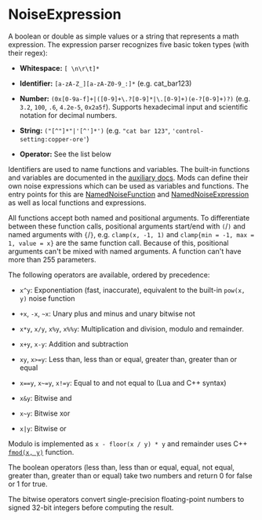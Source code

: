 # NoiseExpression

A boolean or double as simple values or a string that represents a math expression. The expression parser recognizes five basic token types (with their regex):

- **Whitespace:** `[ \n\r\t]*`

- **Identifier:** `[a-zA-Z_][a-zA-Z0-9_:]*` (e.g. cat_bar123)

- **Number:** `(0x[0-9a-f]+|([0-9]+\.?[0-9]*|\.[0-9]+)(e-?[0-9]+)?)` (e.g. `3.2`, `100`, `.6`, `4.2e-5`, `0x2a5f`). Supports hexadecimal input and scientific notation for decimal numbers.

- **String:** `("[^"]*"|'[^']*')` (e.g. `"cat bar 123"`, `'control-setting:copper-ore'`)

- **Operator:** See the list below

Identifiers are used to name functions and variables. The built-in functions and variables are documented in the [auxiliary docs](runtime:noise-expressions). Mods can define their own noise expressions which can be used as variables and functions. The entry points for this are [NamedNoiseFunction](prototype:NamedNoiseFunction) and [NamedNoiseExpression](prototype:NamedNoiseExpression) as well as local functions and expressions.

All functions accept both named and positional arguments. To differentiate between these function calls, positional arguments start/end with `(`/`)` and named arguments with `{`/`}`, e.g. `clamp(x, -1, 1)` and `clamp{min = -1, max = 1, value = x}` are the same function call. Because of this, positional arguments can't be mixed with named arguments. A function can't have more than 255 parameters.

The following operators are available, ordered by precedence:

- `x^y`: Exponentiation (fast, inaccurate), equivalent to the built-in `pow(x, y)` noise function

- `+x`, `-x`, `~x`: Unary plus and minus and unary bitwise not

- `x*y`, `x/y`, `x%y`, `x%%y`: Multiplication and division, modulo and remainder.

- `x+y`, `x-y`: Addition and subtraction

- `xy`, `x>=y`: Less than, less than or equal, greater than, greater than or equal

- `x==y`, `x~=y`, `x!=y`: Equal to and not equal to (Lua and C++ syntax)

- `x&y`: Bitwise and

- `x~y`: Bitwise xor

- `x|y`: Bitwise or

Modulo is implemented as `x - floor(x / y) * y` and remainder uses C++ [`fmod(x, y)`](https://en.cppreference.com/w/cpp/numeric/math/fmod) function.

The boolean operators (less than, less than or equal, equal, not equal, greater than, greater than or equal) take two numbers and return 0 for false or 1 for true.

The bitwise operators convert single-precision floating-point numbers to signed 32-bit integers before computing the result.

